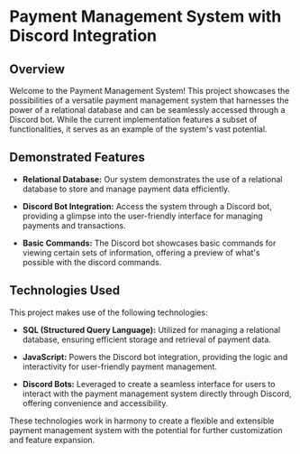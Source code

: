# Payment Management System with Discord Integration

## Overview

Welcome to the Payment Management System! This project showcases the possibilities of a versatile payment management system that harnesses the power of a relational database and can be seamlessly accessed through a Discord bot. While the current implementation features a subset of functionalities, it serves as an example of the system's vast potential.

## Demonstrated Features

- **Relational Database:** Our system demonstrates the use of a relational database to store and manage payment data efficiently.

- **Discord Bot Integration:** Access the system through a Discord bot, providing a glimpse into the user-friendly interface for managing payments and transactions.

- **Basic Commands:** The Discord bot showcases basic commands for viewing certain sets of information, offering a preview of what's possible with the discord commands.

## Technologies Used

This project makes use of the following technologies:

- **SQL (Structured Query Language):** Utilized for managing a relational database, ensuring efficient storage and retrieval of payment data.

- **JavaScript:** Powers the Discord bot integration, providing the logic and interactivity for user-friendly payment management.

- **Discord Bots:** Leveraged to create a seamless interface for users to interact with the payment management system directly through Discord, offering convenience and accessibility.

These technologies work in harmony to create a flexible and extensible payment management system with the potential for further customization and feature expansion.
